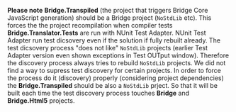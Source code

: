 ﻿**Please note**
**Bridge.Transpiled** (the project that triggers Bridge Core JavaScript generation) should be a Bridge project (`NoStdLib` etc).
This forces the the project recompilation when compiler tests **Bridge.Translator.Tests** are run with NUnit Test Adapter.
NUnit Test Adapter run test dicsovery even if the solution if fully rebuilt already.
The test dicsovery process "does not like" `NoStdLib` projects (earlier Test Adapter version even shown exceptions in Test OUTput window).
Therefore the discovery process always tries to rebuild `NoStdLib` projects. We did not find a way to supress test discovery for certain projects.
In order to force the process do it (discovery) properly (considering project dependencies) the **Bridge.Transpiled** should be also a `NoStdLib` prject.
So that it will be built each time the test discovery process touches **Bridge** and **Bridge.Html5** projects.
